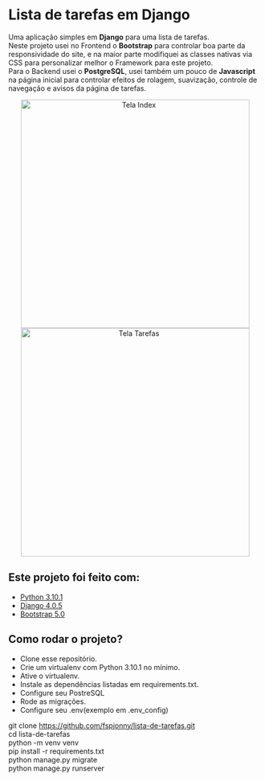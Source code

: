 # Lista de tarefas em Django
Uma aplicação simples em **Django** para uma lista de tarefas.</br>
Neste projeto usei no Frontend o **Bootstrap** para controlar boa parte da responsividade do site,
e na maior parte modifiquei as classes nativas via CSS para personalizar melhor o Framework para este projeto.</br>
Para o Backend usei o **PostgreSQL**, usei também um pouco de **Javascript** na página inicial para 
controlar efeitos de rolagem, suavização, controle de navegação e avisos da página de tarefas.</br>


<div align="center">
<img height="455" src="https://i.imgur.com/WJgaLV1.png" alt="Tela Index">
<img height="455" src="https://i.imgur.com/8JguufW.png" alt="Tela Tarefas">
</div>

## Este projeto foi feito com:

* [Python 3.10.1](https://www.python.org/)
* [Django 4.0.5](https://www.djangoproject.com/)
* [Bootstrap 5.0](https://getbootstrap.com/)

## Como rodar o projeto?

* Clone esse repositório.
* Crie um virtualenv com Python 3.10.1 no mínimo.
* Ative o virtualenv.
* Instale as dependências listadas em requirements.txt.
* Configure seu PostreSQL
* Rode as migrações.
* Configure seu .env(exemplo em .env_config)

git clone https://github.com/fspjonny/lista-de-tarefas.git<br>
cd lista-de-tarefas<br>
python -m venv venv<br>
pip install -r requirements.txt<br>
python manage.py migrate<br>
python manage.py runserver<br>
